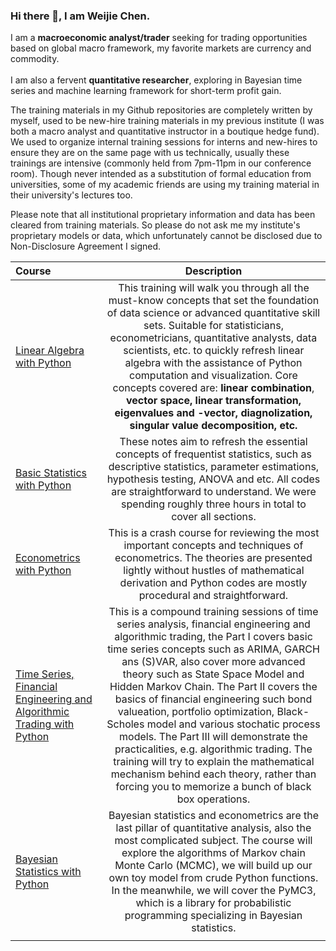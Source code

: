 ### Hi there 👋, I am Weijie Chen.

I am a **macroeconomic analyst/trader** seeking for trading opportunities based on global macro framework, my favorite markets are currency and commodity.<br><br>
I am also a fervent **quantitative researcher**, exploring in Bayesian time series and machine learning framework for short-term profit gain. 

The training materials in my Github repositories are completely written by myself, used to be new-hire training materials in my previous institute (I was both a macro analyst and quantitative instructor in a boutique hedge fund). We used to organize internal training sessions for interns and new-hires to ensure they are on the same page with us technically, usually these trainings are intensive (commonly held from 7pm-11pm in our conference room). Though never intended as a substitution of formal education from universities, some of my academic friends are using my training material in their university's lectures too.

Please note that all institutional proprietary information and data has been cleared from training materials. So please do not ask me my institute's proprietary models or data, which unfortunately cannot be disclosed due to Non-Disclosure Agreement I signed. 

| Course      | Description |
| :-----        |    :----:   |  
| <a href='https://github.com/weijie-chen/Linear-Algebra-With-Python'>Linear Algebra with Python</a>      | This training will walk you through all the must-know concepts that set the foundation of data science or advanced quantitative skill sets. Suitable for statisticians, econometricians, quantitative analysts, data scientists, etc. to quickly refresh linear algebra with the assistance of Python computation and visualization. Core concepts covered are: <b>linear combination</b>,  <b>vector space,  <b>linear transformation</b>,  <b>eigenvalues</b> and <b>-vector</b>,  <b>diagnolization</b>,  <b>singular value decomposition</b>, etc.      |
| <a href='https://github.com/weijie-chen/Basic-Statistics-With-Python'>Basic Statistics with Python</a>   | These notes aim to refresh the essential concepts of frequentist statistics, such as descriptive statistics, parameter estimations, hypothesis testing, ANOVA and etc. All codes are straightforward to understand. We were spending roughly three hours in total to cover all sections. | 
| <a href='https://github.com/weijie-chen/Econometrics-With-Python'>Econometrics with Python</a>  | This is a crash course for reviewing the most important concepts and techniques of econometrics. The theories are presented lightly without hustles of mathematical derivation and Python codes are mostly procedural and straightforward.        | 
| <a href='https://github.com/weijie-chen/Time-Series-Analysis-With-Python'>Time Series, Financial Engineering and Algorithmic Trading with Python</a> |  This is a compound training sessions of time series analysis, financial engineering and algorithmic trading, the Part I covers basic time series concepts such as ARIMA, GARCH ans (S)VAR, also cover more advanced theory such as State Space Model and Hidden Markov Chain. The Part II covers the basics of financial engineering such bond valueation, portfolio optimization, Black-Scholes model and various stochatic process models. The Part III will demonstrate the practicalities, e.g. algorithmic trading. The training will try to explain the mathematical mechanism behind each theory, rather than forcing you to memorize a bunch of black box operations.    | 
| <a href='https://github.com/weijie-chen/Bayesian-Statistics-Econometrics'>Bayesian Statistics with Python</a>  | Bayesian statistics and econometrics are the last pillar of quantitative analysis, also the most complicated subject. The course will explore the algorithms of Markov chain Monte Carlo (MCMC), we will build up our own toy model from crude Python functions. In the meanwhile, we will cover the PyMC3, which is a library for probabilistic programming specializing in Bayesian statistics.| 
|<img width=700/>|<img width=500/>|
<!--
**weijie-chen/weijie-chen** is a ✨ _special_ ✨ repository because its `README.md` (this file) appears on your GitHub profile.

Here are some ideas to get you started:

- 🔭 I’m currently working on ...
- 🌱 I’m currently learning ...
- 👯 I’m looking to collaborate on ...
- 🤔 I’m looking for help with ...
- 💬 Ask me about ...
- 📫 How to reach me: ...
- 😄 Pronouns: ...
- ⚡ Fun fact: ...
-->
